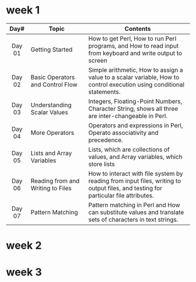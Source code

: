 # week 1

| Day# | Topic | Contents |
| :-----:  | ----- | ----- |
| Day 01 | Getting Started | How to get Perl, How to run Perl programs, and How to read input from keyboard and write output to screen |
| Day 02 | Basic Operators and Control Flow | Simple arithmetic, How to assign a value to a scalar variable, How to control execution using conditional statements. |
| Day 03 | Understanding Scalar Values | Integers, Floating-Point Numbers, Character String, shows all three are inter-changeable in Perl.|
| Day 04 | More Operators | Operators and expressions in Perl, Operato associativity and precedence. |
| Day 05 | Lists and Array Variables | Lists, which are collections of values, and Array variables, which store lists |
| Day 06 | Reading from and Writing to Files | How to interact with file system by reading from input files, writing to output files, and testing for particular file attributes. |
| Day 07 | Pattern Matching | Pattern matching in Perl and How can substitute values and translate sets of characters in text strings. |



# week 2

# week 3